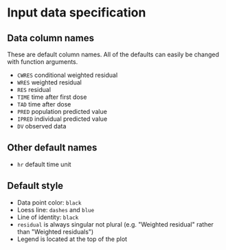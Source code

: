 
# Input data specification

## Data column names

These are default column names.  All of the defaults can easily be
changed with function arguments.

- `CWRES` conditional weighted residual
- `WRES` weighted residual
- `RES` residual
- `TIME` time after first dose
- `TAD` time after dose
- `PRED` population predicted value
- `IPRED` individual predicted value
- `DV` observed data

## Other default names

- `hr` default time unit


## Default style

- Data point color: `black`
- Loess line: `dashes` and `blue`
- Line of identity: `black`
- `residual` is always singular not plural (e.g. "Weighted residual" rather than
"Weighted residuals")
- Legend is located at the top of the plot
